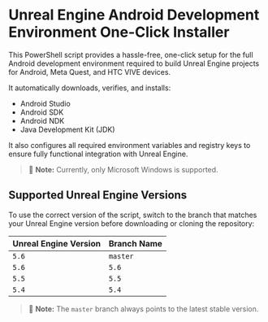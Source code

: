 # Unreal Engine Android Development Environment One-Click Installer

This PowerShell script provides a hassle-free, one-click setup for the full Android development environment required to build Unreal Engine projects for Android, Meta Quest, and HTC VIVE devices.

It automatically downloads, verifies, and installs:

- Android Studio
- Android SDK
- Android NDK
- Java Development Kit (JDK)

It also configures all required environment variables and registry keys to ensure fully functional integration with Unreal Engine.

> 📌 **Note:** Currently, only Microsoft Windows is supported.

## Supported Unreal Engine Versions

To use the correct version of the script, switch to the branch that matches your Unreal Engine version before downloading or cloning the repository:

| Unreal Engine Version | Branch Name |
|-----------------------|-------------|
| `5.6`                 | `master`    |
| `5.6`                 | `5.6`       |
| `5.5`                 | `5.5`       |
| `5.4`                 | `5.4`       |

> 📌 **Note:** The `master` branch always points to the latest stable version.
